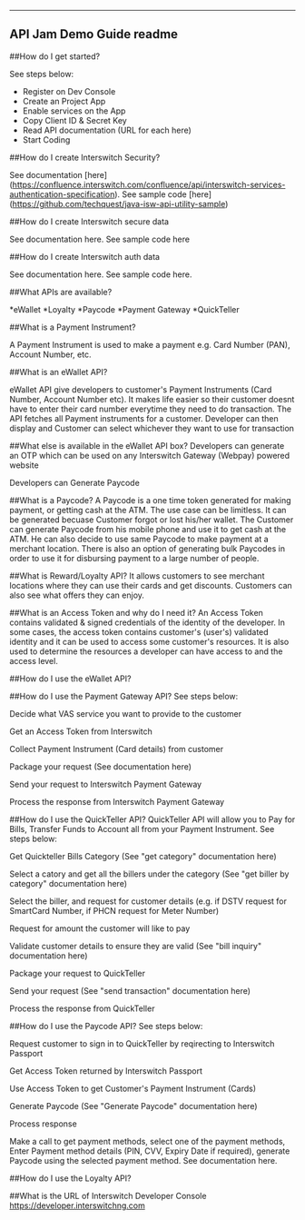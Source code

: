-------------------------
API Jam Demo Guide readme
-------------------------

##How do I get started?

See steps below:

- Register on Dev Console
- Create an Project App
- Enable services on the App
- Copy Client ID & Secret Key
- Read API documentation (URL for each here)
- Start Coding



##How do I create Interswitch Security?

See documentation [here] (https://confluence.interswitch.com/confluence/api/interswitch-services-authentication-specification). See sample code [here] (https://github.com/techquest/java-isw-api-utility-sample)


	
##How do I create Interswitch secure data

See documentation here. See sample code here



##How do I create Interswitch auth data

See documentation here. See sample code here.



##What APIs are available?

*eWallet
	*Loyalty
	*Paycode
	*Payment Gateway
	*QuickTeller

	
##What is a Payment Instrument?

A Payment Instrument is used to make a payment e.g. Card Number (PAN), Account Number, etc.


##What is an eWallet API?

eWallet API give developers to customer's Payment Instruments (Card Number, Account Number etc). It makes life easier so their customer doesnt have to enter their card number everytime they need to do transaction. The API fetches all Payment instruments for a customer. Developer can then display and Customer can select whichever they want to use for transaction


##What else is available in the eWallet API box?
Developers can generate an OTP which can be used on any Interswitch Gateway (Webpay) powered website

Developers can Generate Paycode
	
	
##What is a Paycode?
A Paycode is a one time token generated for making payment, or getting cash at the ATM. The use case can be limitless. It can be generated becuase Customer forgot or lost his/her wallet. The Customer can generate Paycode from his mobile phone and use it to get cash at the ATM. He can also decide to use same Paycode to make payment at a merchant location. There is also an option of generating bulk Paycodes in order to use it for disbursing payment to a large number of people.
	
##What is Reward/Loyalty API?
It allows customers to see merchant locations where they can use their cards and get discounts. Customers can also see what offers they can enjoy.
	
##What is an Access Token and why do I need it?
An Access Token contains validated & signed credentials of the identity of the developer. In some cases, the access token contains customer's (user's) validated identity and it can be used to access some customer's resources. It is also used to determine the resources a developer can have access to and the access level.

##How do I use the eWallet API?


##How do I use the Payment Gateway API?
See steps below:

Decide what VAS service you want to provide to the customer

Get an Access Token from Interswitch

Collect Payment Instrument (Card details) from customer

Package your request (See documentation here)

Send your request to Interswitch Payment Gateway

Process the response from Interswitch Payment Gateway


##How do I use the QuickTeller API?
QuickTeller API will allow you to Pay for Bills, Transfer Funds to Account all from your Payment Instrument. See steps below:

Get Quickteller Bills Category (See "get category" documentation here)

Select a catory and get all the billers under the category (See "get biller by category" documentation here)

Select the biller, and request for customer details (e.g. if DSTV request for SmartCard Number, if PHCN request for Meter Number)

Request for amount the customer will like to pay

Validate customer details to ensure they are valid (See "bill inquiry" documentation here)

Package your request to QuickTeller

Send your request (See "send transaction" documentation here)

Process the response from QuickTeller


##How do I use the Paycode API?
See steps below:

Request customer to sign in to QuickTeller by reqirecting to Interswitch Passport

Get Access Token returned by Interswitch Passport

Use Access Token to get Customer's Payment Instrument (Cards)

Generate Paycode (See "Generate Paycode" documentation here)

Process response

Make a call to get payment methods, select one of the payment methods, Enter Payment method details (PIN, CVV, Expiry Date if required), generate Paycode using the selected payment method. See documentation here.


##How do I use the Loyalty API?

##What is the URL of Interswitch Developer Console
	https://developer.interswitchng.com

	
